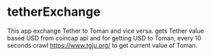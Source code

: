 # tetherExchange
This app exchange Tether to Toman and vice versa. gets Tether value based USD from coincap api and for getting USD to Toman, every 10 seconds crawl https://www.tgju.org/ to get current value of Toman.
